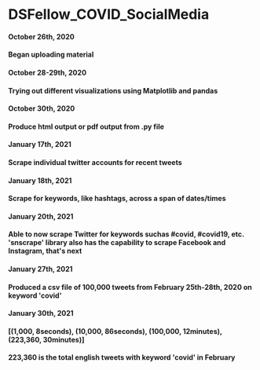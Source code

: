 # DSFellow_COVID_SocialMedia


#### October 26th, 2020
#### Began uploading material

#### October 28-29th, 2020
#### Trying out different visualizations using Matplotlib and pandas

#### October 30th, 2020
#### Produce html output or pdf output from .py file


#### January 17th, 2021
#### Scrape individual twitter accounts for recent tweets


#### January 18th, 2021
#### Scrape for keywords, like hashtags, across a span of dates/times


#### January 20th, 2021
#### Able to now scrape Twitter for keywords suchas #covid, #covid19, etc. 'snscrape' library also has the capability to scrape Facebook and Instagram, that's next


#### January 27th, 2021
#### Produced a csv file of 100,000 tweets from February 25th-28th, 2020 on keyword 'covid'

#### January 30th, 2021
#### [(1,000, 8seconds), (10,000, 86seconds), (100,000, 12minutes), (223,360, 30minutes)]
#### 223,360 is the total english tweets with keyword 'covid' in February
